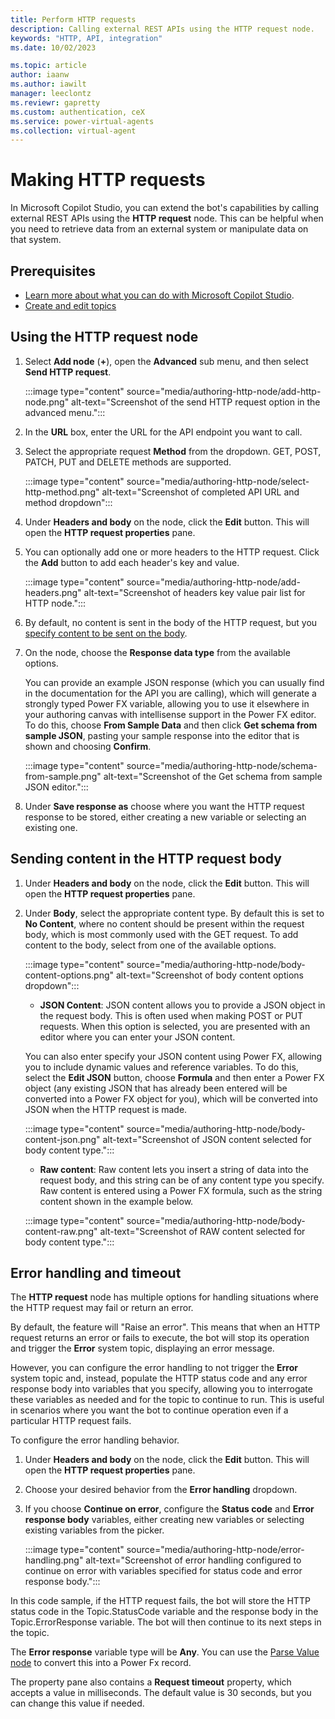 ```yaml
---
title: Perform HTTP requests
description: Calling external REST APIs using the HTTP request node.
keywords: "HTTP, API, integration"
ms.date: 10/02/2023

ms.topic: article
author: iaanw
ms.author: iawilt
manager: leeclontz
ms.reviewr: gapretty
ms.custom: authentication, ceX
ms.service: power-virtual-agents
ms.collection: virtual-agent
---
```


# Making HTTP requests

In Microsoft Copilot Studio, you can extend the bot's capabilities by calling external REST APIs using the **HTTP request** node. This can be helpful when you need to retrieve data from an external system or manipulate data on that system.

## Prerequisites

- [Learn more about what you can do with Microsoft Copilot Studio](fundamentals-what-is-power-virtual-agents.md).
- [Create and edit topics](authoring-create-edit-topics.md)

## Using the HTTP request node

1. Select **Add node** (**+**), open the **Advanced** sub menu, and then select **Send HTTP request**.

   :::image type="content" source="media/authoring-http-node/add-http-node.png" alt-text="Screenshot of the send HTTP request option in the advanced menu.":::

1. In the **URL** box, enter the URL for the API endpoint you want to call.

1. Select the appropriate request **Method** from the dropdown. GET, POST, PATCH, PUT and DELETE methods are supported.

    :::image type="content" source="media/authoring-http-node/select-http-method.png" alt-text="Screenshot of completed API URL and method dropdown":::

1. Under **Headers and body** on the node, click the **Edit** button. This will open the **HTTP request properties** pane.

1. You can optionally add one or more headers to the HTTP request. Click the **Add** button to add each header's key and value.

    :::image type="content" source="media/authoring-http-node/add-headers.png" alt-text="Screenshot of headers key value pair list for HTTP node.":::

1. By default, no content is sent in the body of the HTTP request, but you [specify content to be sent on the body](#sending-content-in-the-http-request-body).

1. On the node, choose the **Response data type** from the available options. 

    You can provide an example JSON response (which you can usually find in the documentation for the API you are calling), which will generate a strongly typed Power FX variable, allowing you to use it elsewhere in your authoring canvas with intellisense support in the Power FX editor. To do this, choose **From Sample Data** and then click **Get schema from sample JSON**, pasting your sample response into the editor that is shown and choosing **Confirm**.

    :::image type="content" source="media/authoring-http-node/schema-from-sample.png" alt-text="Screenshot of the Get schema from sample JSON editor.":::    

1. Under **Save response as** choose where you want the HTTP request response to be stored, either creating a new variable or selecting an existing one.

## Sending content in the HTTP request body

1. Under **Headers and body** on the node, click the **Edit** button. This will open the **HTTP request properties** pane.

1. Under **Body**, select the appropriate content type. By default this is set to **No Content**, where no content should be present within the request body, which is most commonly used with the GET request. To add content to the body, select from one of the available options.

    :::image type="content" source="media/authoring-http-node/body-content-options.png" alt-text="Screenshot of body content options dropdown":::

      - **JSON Content**: JSON content allows you to provide a JSON object in the request body. This is often used when making POST or PUT requests. When this option is selected, you are presented with an editor where you can enter your JSON content. 
    
      You can also enter specify your JSON content using Power FX, allowing you to include dynamic values and reference variables. To do this, select the **Edit JSON** button, choose **Formula** and then enter a Power FX object (any existing JSON that has already been entered will be converted into a Power FX object for you), which will be converted into JSON when the HTTP request is made.

      :::image type="content" source="media/authoring-http-node/body-content-json.png" alt-text="Screenshot of JSON content selected for body content type.":::

      - **Raw content**: Raw content lets you insert a string of data into the request body, and this string can be of any content type you specify. Raw content is entered using a Power FX formula, such as the string content shown in the example below.

      :::image type="content" source="media/authoring-http-node/body-content-raw.png" alt-text="Screenshot of RAW content selected for body content type.":::

## Error handling and timeout

The **HTTP request** node has multiple options for handling situations where the HTTP request may fail or return an error.

By default, the feature will "Raise an error". This means that when an HTTP request returns an error or fails to execute, the bot will stop its operation and trigger the **Error** system topic, displaying an error message.

However, you can configure the error handling to not trigger the **Error** system topic and, instead, populate the HTTP status code and any error response body into variables that you specify, allowing you to interrogate these variables as needed and for the topic to continue to run. This is useful in scenarios where you want the bot to continue operation even if a particular HTTP request fails.

To configure the error handling behavior.

1. Under **Headers and body** on the node, click the **Edit** button. This will open the **HTTP request properties** pane.

1. Choose your desired behavior from the **Error handling** dropdown.

1. If you choose **Continue on error**, configure the **Status code** and **Error response body** variables, either creating new variables or selecting existing variables from the picker.

    :::image type="content" source="media/authoring-http-node/error-handling.png" alt-text="Screenshot of error handling configured to continue on error with variables specified for status code and error response body.":::

In this code sample, if the HTTP request fails, the bot will store the HTTP status code in the Topic.StatusCode variable and the response body in the Topic.ErrorResponse variable. The bot will then continue to its next steps in the topic.

The **Error response** variable type will be **Any**. You can use the [Parse Value node](authoring-variables.md#parse-value-node) to convert this into a Power Fx record.

The property pane also contains a **Request timeout** property, which accepts a value in milliseconds. The default value is 30 seconds, but you can change this value if needed.
